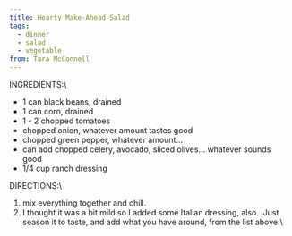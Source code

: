 ```yaml
---
title: Hearty Make-Ahead Salad
tags: 
  - dinner
  - salad
  - vegetable
from: Tara McConnell
---
```

INGREDIENTS:\

-   1 can black beans, drained
-   1 can corn, drained
-   1 - 2 chopped tomatoes
-   chopped onion, whatever amount tastes good
-   chopped green pepper, whatever amount\...
-   can add chopped celery, avocado, sliced olives\... whatever sounds good
-   1/4 cup ranch dressing

DIRECTIONS:\

1.  mix everything together and chill.
2.  I thought it was a bit mild so I added some Italian dressing, also.  Just season it to taste, and add what you have around, from the list above.\
